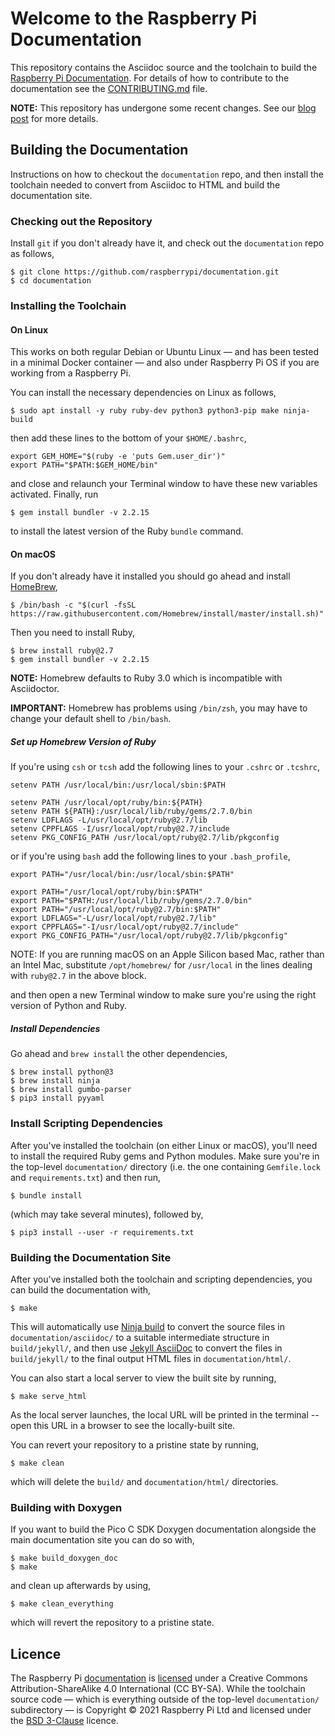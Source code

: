 # Welcome to the Raspberry Pi Documentation

This repository contains the Asciidoc source and the toolchain to build the [Raspberry Pi Documentation](https://www.raspberrypi.com/documentation/). For details of how to contribute to the documentation see the [CONTRIBUTING.md](CONTRIBUTING.md) file.

**NOTE:** This repository has undergone some recent changes. See our [blog post](https://www.raspberrypi.com/blog/bring-on-the-documentation/) for more details.

## Building the Documentation

Instructions on how to checkout the `documentation` repo, and then install the toolchain needed to convert from Asciidoc to HTML and build the documentation site.

### Checking out the Repository

Install `git` if you don't already have it, and check out the `documentation` repo as follows,
```
$ git clone https://github.com/raspberrypi/documentation.git
$ cd documentation
```

### Installing the Toolchain

#### On Linux

This works on both regular Debian or Ubuntu Linux — and has been tested in a minimal Docker container — and also under Raspberry Pi OS if you are working from a Raspberry Pi.

You can install the necessary dependencies on Linux as follows,

```
$ sudo apt install -y ruby ruby-dev python3 python3-pip make ninja-build
```

then add these lines to the bottom of your `$HOME/.bashrc`,
```
export GEM_HOME="$(ruby -e 'puts Gem.user_dir')"
export PATH="$PATH:$GEM_HOME/bin"
```

and close and relaunch your Terminal window to have these new variables activated. Finally, run
```
$ gem install bundler -v 2.2.15
```
to install the latest version of the Ruby `bundle` command.

#### On macOS

If you don't already have it installed you should go ahead and install [HomeBrew](https://brew.sh/), 

```
$ /bin/bash -c "$(curl -fsSL https://raw.githubusercontent.com/Homebrew/install/master/install.sh)"
```

Then you need to install Ruby,

```
$ brew install ruby@2.7
$ gem install bundler -v 2.2.15
```

**NOTE:** Homebrew defaults to Ruby 3.0 which is incompatible with Asciidoctor.

**IMPORTANT:** Homebrew has problems using `/bin/zsh`, you may have to change your default shell to `/bin/bash`.

##### Set up Homebrew Version of Ruby

If you're using `csh` or `tcsh` add the following lines to your `.cshrc` or `.tcshrc`,

```
setenv PATH /usr/local/bin:/usr/local/sbin:$PATH

setenv PATH /usr/local/opt/ruby/bin:${PATH}
setenv PATH ${PATH}:/usr/local/lib/ruby/gems/2.7.0/bin
setenv LDFLAGS -L/usr/local/opt/ruby@2.7/lib
setenv CPPFLAGS -I/usr/local/opt/ruby@2.7/include
setenv PKG_CONFIG_PATH /usr/local/opt/ruby@2.7/lib/pkgconfig
```

or if you're using `bash` add the following lines to your `.bash_profile`,

```
export PATH="/usr/local/bin:/usr/local/sbin:$PATH"

export PATH="/usr/local/opt/ruby/bin:$PATH"
export PATH="$PATH:/usr/local/lib/ruby/gems/2.7.0/bin"
export PATH="/usr/local/opt/ruby@2.7/bin:$PATH"
export LDFLAGS="-L/usr/local/opt/ruby@2.7/lib"
export CPPFLAGS="-I/usr/local/opt/ruby@2.7/include"
export PKG_CONFIG_PATH="/usr/local/opt/ruby@2.7/lib/pkgconfig"
```
NOTE: If you are running macOS on an Apple Silicon based Mac, rather than an Intel Mac, substitute `/opt/homebrew/` for `/usr/local` in the lines dealing with `ruby@2.7` in the above block.

and then open a new Terminal window to make sure you're using the right version of Python and Ruby.

##### Install Dependencies

Go ahead and `brew install` the other dependencies,

```
$ brew install python@3
$ brew install ninja
$ brew install gumbo-parser
$ pip3 install pyyaml
```

### Install Scripting Dependencies

After you've installed the toolchain (on either Linux or macOS), you'll need to install the required Ruby gems and Python modules. Make sure you're in the top-level `documentation/` directory (i.e. the one containing `Gemfile.lock` and `requirements.txt`) and then run,
```
$ bundle install
```
(which may take several minutes), followed by,
```
$ pip3 install --user -r requirements.txt
```

### Building the Documentation Site

After you've installed both the toolchain and scripting dependencies, you can build the documentation with,

```
$ make
```

This will automatically use [Ninja build](https://ninja-build.org/) to convert the source files in `documentation/asciidoc/` to a suitable intermediate structure in `build/jekyll/`, and then use [Jekyll AsciiDoc](https://github.com/asciidoctor/jekyll-asciidoc) to convert the files in `build/jekyll/` to the final output HTML files in `documentation/html/`.

You can also start a local server to view the built site by running,
```
$ make serve_html
```

As the local server launches, the local URL will be printed in the terminal -- open this URL in a browser to see the locally-built site.

You can revert your repository to a pristine state by running,
```
$ make clean
```
which will delete the `build/` and `documentation/html/` directories.

### Building with Doxygen

If you want to build the Pico C SDK Doxygen documentation alongside the main documentation site you can do so with,

```
$ make build_doxygen_doc
$ make
```

and clean up afterwards by using,

```
$ make clean_everything
```

which will revert the repository to a pristine state.

## Licence

The Raspberry Pi [documentation](./documentation/) is [licensed](https://github.com/raspberrypi/documentation/blob/develop/LICENSE.md) under a Creative Commons Attribution-ShareAlike 4.0 International (CC BY-SA). While the toolchain source code — which is everything outside of the top-level `documentation/` subdirectory — is Copyright © 2021 Raspberry Pi Ltd and licensed under the [BSD 3-Clause](https://opensource.org/licenses/BSD-3-Clause) licence.
